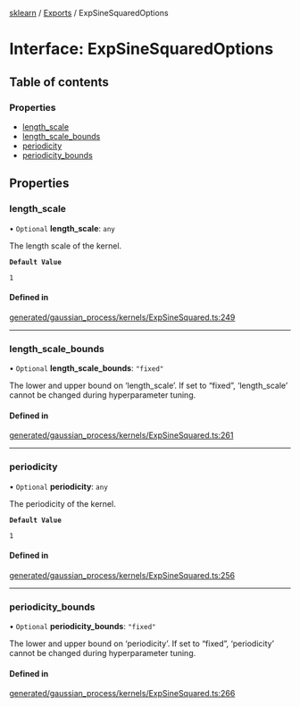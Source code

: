 [sklearn](../readme.md) / [Exports](../modules.md) / ExpSineSquaredOptions

# Interface: ExpSineSquaredOptions

## Table of contents

### Properties

- [length\_scale](ExpSineSquaredOptions.md#length_scale)
- [length\_scale\_bounds](ExpSineSquaredOptions.md#length_scale_bounds)
- [periodicity](ExpSineSquaredOptions.md#periodicity)
- [periodicity\_bounds](ExpSineSquaredOptions.md#periodicity_bounds)

## Properties

### length\_scale

• `Optional` **length\_scale**: `any`

The length scale of the kernel.

**`Default Value`**

`1`

#### Defined in

[generated/gaussian_process/kernels/ExpSineSquared.ts:249](https://github.com/transitive-bullshit/scikit-learn-ts/blob/367336a/packages/sklearn/src/generated/gaussian_process/kernels/ExpSineSquared.ts#L249)

___

### length\_scale\_bounds

• `Optional` **length\_scale\_bounds**: ``"fixed"``

The lower and upper bound on ‘length\_scale’. If set to “fixed”, ‘length\_scale’ cannot be changed during hyperparameter tuning.

#### Defined in

[generated/gaussian_process/kernels/ExpSineSquared.ts:261](https://github.com/transitive-bullshit/scikit-learn-ts/blob/367336a/packages/sklearn/src/generated/gaussian_process/kernels/ExpSineSquared.ts#L261)

___

### periodicity

• `Optional` **periodicity**: `any`

The periodicity of the kernel.

**`Default Value`**

`1`

#### Defined in

[generated/gaussian_process/kernels/ExpSineSquared.ts:256](https://github.com/transitive-bullshit/scikit-learn-ts/blob/367336a/packages/sklearn/src/generated/gaussian_process/kernels/ExpSineSquared.ts#L256)

___

### periodicity\_bounds

• `Optional` **periodicity\_bounds**: ``"fixed"``

The lower and upper bound on ‘periodicity’. If set to “fixed”, ‘periodicity’ cannot be changed during hyperparameter tuning.

#### Defined in

[generated/gaussian_process/kernels/ExpSineSquared.ts:266](https://github.com/transitive-bullshit/scikit-learn-ts/blob/367336a/packages/sklearn/src/generated/gaussian_process/kernels/ExpSineSquared.ts#L266)

